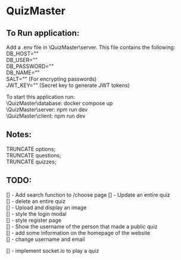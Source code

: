# QuizMaster
## To Run application:
Add a .env file in \QuizMaster\server. This file contains the following:  
DB_HOST=""  
DB_USER=""  
DB_PASSWORD=""  
DB_NAME=""  
SALT="" (For encrypting passwords)  
JWT_KEY="" (Secret key to generate JWT tokens)  

To start this application run:  
\QuizMaster\database: docker compose up  
\QuizMaster\server: npm run dev  
\QuizMaster\client: npm run dev  

## Notes:
TRUNCATE options;  
TRUNCATE questions;  
TRUNCATE quizzes;  

## TODO:
[] - Add search function to /choose page
[] - Update an entire quiz  
[] - delete an entire quiz  
[] - Upload and display an image  
[] - style the login modal  
[] - style register page  
[] - Show the username of the person that made a public quiz      
[] - add some information on the homepage of the website  
[] - change username and email

[] - implement socket.io to play a quiz  
 
